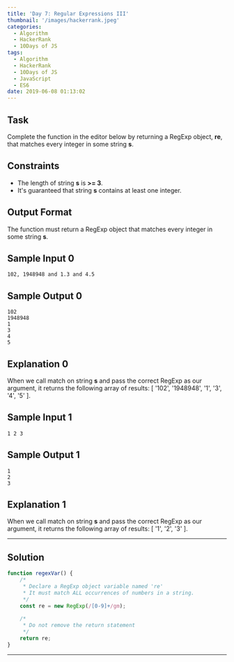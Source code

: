 ```yaml
---
title: 'Day 7: Regular Expressions III'
thumbnail: '/images/hackerrank.jpeg'
categories:
  - Algorithm
  - HackerRank
  - 10Days of JS
tags:
  - Algorithm
  - HackerRank
  - 10Days of JS
  - JavaScript
  - ES6
date: 2019-06-08 01:13:02
---
```


## Task

Complete the function in the editor below by returning a RegExp object, **re**, that matches every integer in some string **s**.

<!-- more -->

## Constraints
   
- The length of string **s** is **>= 3**.
- It's guaranteed that string **s** contains at least one integer.


## Output Format
   
The function must return a RegExp object that matches every integer in some string **s**.


## Sample Input 0
```
102, 1948948 and 1.3 and 4.5
```

## Sample Output 0
```
102
1948948
1
3
4
5
```

## Explanation 0

When we call match on string **s** and pass the correct RegExp as our argument, it returns the following array of results: [ '102', '1948948', '1', '3', '4', '5' ].


## Sample Input 1
```
1 2 3
```

## Sample Output 1
```
1
2
3
```

## Explanation 1

When we call match on string **s** and pass the correct RegExp as our argument, it returns the following array of results: [ '1', '2', '3' ].


---

## Solution

```javascript
function regexVar() {
    /*
     * Declare a RegExp object variable named 're'
     * It must match ALL occurrences of numbers in a string.
     */
    const re = new RegExp(/[0-9]+/gm);
    
    /*
     * Do not remove the return statement
     */
    return re;
}
```

---